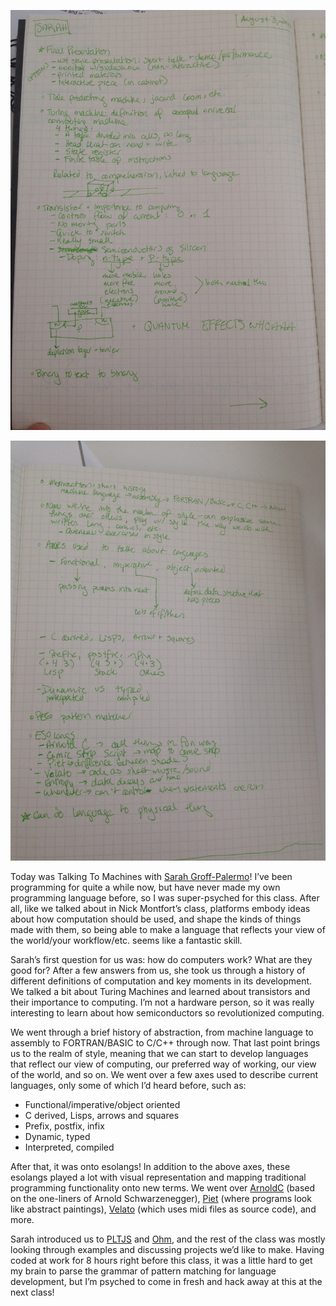 ![notes1](images/IMG_3843.JPG)

![notes1](images/IMG_3844.JPG)

Today was Talking To Machines with [Sarah Groff-Palermo](http://www.sarahgp.com/)! I’ve been programming for quite a while now, but have never made my own programming language before, so I was super-psyched for this class. After all, like we talked about in Nick Montfort’s class, platforms embody ideas about how computation should be used, and shape the kinds of things made with them, so being able to make a language that reflects your view of the world/your workflow/etc. seems like a fantastic skill.

Sarah’s first question for us was: how do computers work? What are they good for? After a few answers from us, she took us through a history of different definitions of computation and key moments in its development. We talked a bit about Turing Machines and learned about transistors and their importance to computing. I’m not a hardware person, so it was really interesting to learn about how semiconductors so revolutionized computing.

We went through a brief history of abstraction, from machine language to assembly to FORTRAN/BASIC to C/C++ through now. That last point brings us to the realm of style, meaning that we can start to develop languages that reflect our view of computing, our preferred way of working, our view of the world, and so on. We went over a few axes used to describe current languages, only some of which I’d heard before, such as:

* Functional/imperative/object oriented
* C derived, Lisps, arrows and squares
* Prefix, postfix, infix
* Dynamic, typed
* Interpreted, compiled

After that, it was onto esolangs! In addition to the above axes, these esolangs played a lot with visual representation and mapping traditional programming functionality onto new terms. We went over [ArnoldC](https://github.com/lhartikk/ArnoldC) (based on the one-liners of Arnold Schwarzenegger), [Piet](http://www.dangermouse.net/esoteric/piet.html) (where programs look like abstract paintings), [Velato](http://esolangs.org/wiki/velato) (which uses midi files as source code), and more.

Sarah introduced us to [PLTJS](https://github.com/nasser/pltjs) and [Ohm](https://github.com/cdglabs/ohm), and the rest of the class was mostly looking through examples and discussing projects we’d like to make. Having coded at work for 8 hours right before this class, it was a little hard to get my brain to parse the grammar of pattern matching for language development, but I’m psyched to come in fresh and hack away at this at the next class!
